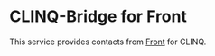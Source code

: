 # CLINQ-Bridge for Front

This service provides contacts from [Front](https://frontapp.com) for CLINQ.
